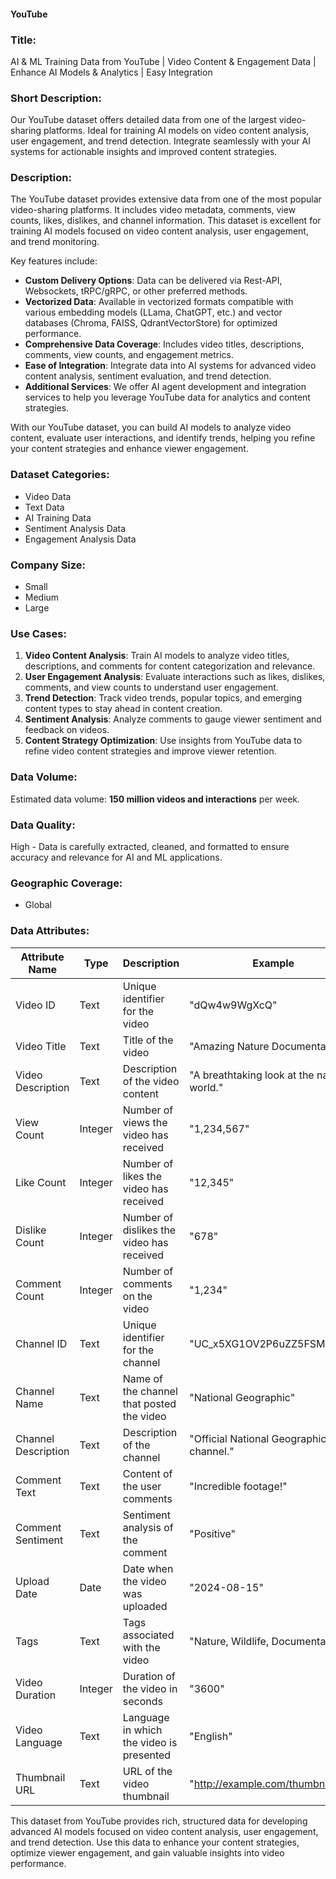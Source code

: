 #### YouTube

### Title:
AI & ML Training Data from YouTube | Video Content & Engagement Data | Enhance AI Models & Analytics | Easy Integration

### Short Description:
Our YouTube dataset offers detailed data from one of the largest video-sharing platforms. Ideal for training AI models on video content analysis, user engagement, and trend detection. Integrate seamlessly with your AI systems for actionable insights and improved content strategies.

### Description:
The YouTube dataset provides extensive data from one of the most popular video-sharing platforms. It includes video metadata, comments, view counts, likes, dislikes, and channel information. This dataset is excellent for training AI models focused on video content analysis, user engagement, and trend monitoring.

Key features include:
- **Custom Delivery Options**: Data can be delivered via Rest-API, Websockets, tRPC/gRPC, or other preferred methods.
- **Vectorized Data**: Available in vectorized formats compatible with various embedding models (LLama, ChatGPT, etc.) and vector databases (Chroma, FAISS, QdrantVectorStore) for optimized performance.
- **Comprehensive Data Coverage**: Includes video titles, descriptions, comments, view counts, and engagement metrics.
- **Ease of Integration**: Integrate data into AI systems for advanced video content analysis, sentiment evaluation, and trend detection.
- **Additional Services**: We offer AI agent development and integration services to help you leverage YouTube data for analytics and content strategies.

With our YouTube dataset, you can build AI models to analyze video content, evaluate user interactions, and identify trends, helping you refine your content strategies and enhance viewer engagement.

### Dataset Categories:
- Video Data
- Text Data
- AI Training Data
- Sentiment Analysis Data
- Engagement Analysis Data

### Company Size:
- Small
- Medium
- Large

### Use Cases:
1. **Video Content Analysis**: Train AI models to analyze video titles, descriptions, and comments for content categorization and relevance.
2. **User Engagement Analysis**: Evaluate interactions such as likes, dislikes, comments, and view counts to understand user engagement.
3. **Trend Detection**: Track video trends, popular topics, and emerging content types to stay ahead in content creation.
4. **Sentiment Analysis**: Analyze comments to gauge viewer sentiment and feedback on videos.
5. **Content Strategy Optimization**: Use insights from YouTube data to refine video content strategies and improve viewer retention.

### Data Volume:
Estimated data volume: **150 million videos and interactions** per week.

### Data Quality:
High - Data is carefully extracted, cleaned, and formatted to ensure accuracy and relevance for AI and ML applications.

### Geographic Coverage:
- Global

### Data Attributes:

| Attribute Name           | Type    | Description                                               | Example                                          |
|--------------------------|---------|-----------------------------------------------------------|--------------------------------------------------|
| Video ID                 | Text    | Unique identifier for the video                          | "dQw4w9WgXcQ"                                    |
| Video Title              | Text    | Title of the video                                        | "Amazing Nature Documentary"                    |
| Video Description        | Text    | Description of the video content                          | "A breathtaking look at the natural world."     |
| View Count               | Integer | Number of views the video has received                     | "1,234,567"                                     |
| Like Count               | Integer | Number of likes the video has received                    | "12,345"                                        |
| Dislike Count            | Integer | Number of dislikes the video has received                 | "678"                                           |
| Comment Count            | Integer | Number of comments on the video                           | "1,234"                                         |
| Channel ID               | Text    | Unique identifier for the channel                         | "UC_x5XG1OV2P6uZZ5FSM9Ttw"                      |
| Channel Name             | Text    | Name of the channel that posted the video                 | "National Geographic"                           |
| Channel Description      | Text    | Description of the channel                                | "Official National Geographic channel."          |
| Comment Text             | Text    | Content of the user comments                              | "Incredible footage!"                           |
| Comment Sentiment        | Text    | Sentiment analysis of the comment                          | "Positive"                                      |
| Upload Date              | Date    | Date when the video was uploaded                          | "2024-08-15"                                    |
| Tags                    | Text    | Tags associated with the video                            | "Nature, Wildlife, Documentary"                 |
| Video Duration           | Integer | Duration of the video in seconds                          | "3600"                                          |
| Video Language           | Text    | Language in which the video is presented                   | "English"                                       |
| Thumbnail URL            | Text    | URL of the video thumbnail                                | "http://example.com/thumbnail.jpg"              |

This dataset from YouTube provides rich, structured data for developing advanced AI models focused on video content analysis, user engagement, and trend detection. Use this data to enhance your content strategies, optimize viewer engagement, and gain valuable insights into video performance.